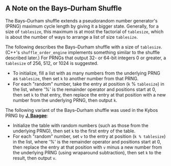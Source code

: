 <a id=A_Note_on_the_Bays_ndash_Durham_Shuffle></a>

## A Note on the Bays&ndash;Durham Shuffle

The Bays&ndash;Durham shuffle extends a pseudorandom number generator's (PRNG) maximum cycle length by giving it a bigger state. Generally, for a size of `tablesize`, this maximum is at most the factorial of `tablesize`, which is about the number of ways to arrange a list of size `tablesize`.

The following describes the Bays&ndash;Durham shuffle with a size of `tablesize`. (C++'s `shuffle_order_engine` implements something similar to the shuffle described later.) For PRNGs that output 32- or 64-bit integers 0 or greater, a `tablesize` of 256, 512, or 1024 is suggested.

- To initialize, fill a list with as many numbers from the underlying PRNG as `tablesize`, then set `k` to another number from that PRNG.
- For each "random" number, take the entry at position (`k` % `tablesize`) in the list, where '%' is the remainder operator and positions start at 0, then set `k` to that entry, then replace the entry at that position with a new number from the underlying PRNG, then output `k`.

The following variant of the Bays&ndash;Durham shuffle was used in the Kybos PRNG by [**J. Baagøe**](https://web.archive.org/web/20120619002808/http://baagoe.org/en/wiki/Better_random_numbers_for_javascript#Kybos):

- Initialize the table with random numbers (such as those from the underlying PRNG), then set `k` to the first entry of the table.
- For each "random" number, set `v` to the entry at position (`k % tablesize`) in the list, where '%' is the remainder operator and positions start at 0, then replace the entry at that position with `v` minus a new number from the underlying PRNG (using wraparound subtraction), then set `k` to the result, then output `v`.
